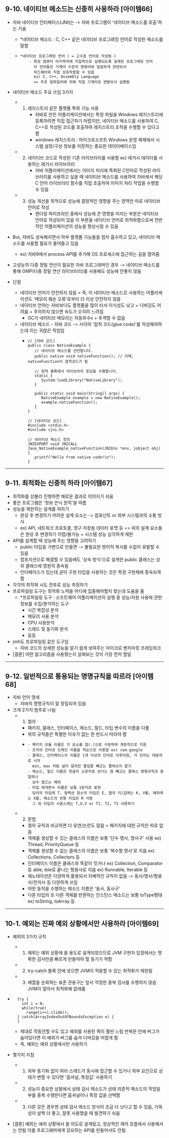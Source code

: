 ## 9-10. 네이티브 메소드는 신중히 사용하라 [아이템66] 
- 자바 네이티브 인터페이스(JNI)는 -> 자바 프로그램이 '네이티브 메소드를 호출'하는 기술
  - *네이티브 메소드 : C, C++ 같은 네이티브 프로그래밍 언어로 작성한 메소드를 말함 
  - ```
    *네이티브 프로그래밍 언어 ( = 고수준 언어로 작성됨 ) 
        - 특정 컴퓨터 아키텍처에 직접적으로 실행되도록 설계된 프로그래밍 언어 
          이 언어들은 기계어 수준의 명령어와 밀접하게 관련되서
          하드웨어와 직접 상호작용할 수 있음
          ex) C, C++, Assembly Language
          => 주로 컴파일러에 의해 직접 기계어로 변환되서 실행됨
    ```
- 네이티브 메소드 주요 쓰임 3가지
  - 1. 레지스트리 같은 플랫폼 특화 기능 사용
       - 자바로 만든 어플리케이션에서는 특정 파일을 Windows 레지스트리에 등록하려면 직접 접근하기 어렵지만,
         네이티브 메소드를 사용하여 C, C++로 작성된 코드를 호출하여 레지스트리 조작을 수행할 수 있다고 함
       - windows 레지스트리 : 마이크로소프트 Windows 운영 체제에서 시스템 설정/구성 정보를 저장하는 중요한 데이터베이스임
  - 2. 네이티브 코드로 작성된 기존 라이브러리를 사용함
       ex) 레거시 데이터를 사용하는 레거시 라이브러리
       - 자바 어플리케이션에서는 이미지 처리에 특화된 C언어로 작성된 라이브러리를 사용하고 싶을 때 네이티브 메소드를 사용하여
         자바에서 해당 C 언어 라이브러리 함수를 직접 호출하여 이미지 처리 작업을 수행할 수 있음
  - 3. 성능 개선을 목적으로 성능에 결정적인 영향을 주는 영역만 따로 네이티브 언어로 작성
       - 렌더링 파이프라인 중에서 성능에 큰 영향을 미치는 부분은 네이티브 언어로 작성되어 있음
         이 부분을 네이티브 언어로 최적화함으로써 전반적인 어플리케이션의 성능을 향상시킬 수 있음
  
- But, 자바도 성숙해지면서 하부 플랫폼 기능들을 점차 흡수하고 있고, 네이티브 메소드를 사용할 필요가 줄어들고 있음
  - ex) 자바9에서 process API를 추가해 OS 프로세스에 접근하는 길을 열어줌
- 고성능의 다중 정밀 연산이 필요한 자바 프로그래머인 경우 -> 네이티브 메소드를 통해 GMP(다중 정밀 연산 라이브러리)를 사용해도 성능에 안좋지 않음

- 단점
  - 네이티브 언어가 안전하지 않음 > 즉, 이 네이티브 메소드르 사용하는 어플리케이션도 '메모리 훼손 오류'로부터 더 이상 안전하지 않음
  - 네이티브 언어는 자바보다도 플랫폼을 많이 타서 이식성도 낮고 + 디버깅도 어려움 + 주의하지 않으면 속도가 오히려 느려짐
    - GC가 네이티브 메모리는 자동회수x + 추격할 수 없음
  - 네이티브 메소드 - 자바 코드 -> 사이의 '접착 코드(glue code)'를 작성해야하는데 이는 귀찮은 작업임
    -  ```
       // [자바 코드]
       public class NativeExample {
          // 네이티브 메소드를 선언합니다.
          public native void nativeFunction(); // 이때, nativeFunction이 접착코드가 됨

          // 정적 블록에서 라이브러리 로딩을 수행합니다.
          static {
             System.loadLibrary("NativeLibrary");
          }

          public static void main(String[] args) {
             NativeExample example = new NativeExample();
             example.nativeFunction();
          }
       }
       
       // [네이티브 코드]
       #include <stdio.h>
       #include <jni.h>

       // 네이티브 메소드 정의
       JNIEXPORT void JNICALL Java_NativeExample_nativeFunction(JNIEnv *env, jobject obj) {
          printf("Hello from native code!\n");
       }
       ```

***
## 9-11. 최적화는 신중히 하라 [아이템67] 
- 최적화를 섣불리 진행하면 해로운 결과로 이어지기 쉬움
- 좋은 프로그램은 '정보 은닉 원칙'을 따름
- 성능을 제한하는 설계를 피하기
  - 완성 후 변경하기 어려운 설계 요소는 -> 컴포넌트 or 외부 시스템과의 소통 방식
  - ex) API, 네트워크 프로토콜, 영구 저장용 데이터 포맷 등
  => 위의 설계 요소들은 완성 후 변경하기 어렵/불가능 + 시스템 성능 심각하게 제한
- API를 설계할 때 성능에 주는 영향을 고려하기
  - public 타입을 가변으로 만들면 -> 불필요한 방어적 복사를 수없이 유발할 수 있음
  - 컴포지션으로 해결할 수 있음에도 '상속 방식'으로 설계한 public 클래스는 상위 클래스에 영원히 종속됨
  - 인터페이스가 있는데 굳이 구현 타입을 사용하는 것은 특정 구현체에 종속되게 함
- 각각의 최적화 시도 전후로 성능 측정하기
- 프로파일링 도구는 최적화 노력을 어디에 집중해야할지 찾는데 도움을 줌
  - *프로파일링 도구 : 소프트웨어 어플리케이션의 실행 중 성능/자원 사용에 관한 정보를 수집/분석하는 도구
    - 시간 복잡성 분석
    - 메모리 사용 분석
    - CPU 사용분석
    - 스레드 및 동기화 분석
    - 등등
- jmh도 프로파일링 같은 도구임
  - 자바 코드의 상세한 성능을 알기 쉽게 보여주는 마이크로 벤치마킹 프레임워크
- [결론] 어떤 알고리즘을 사용했는지 살펴보는 것이 가장 먼저 할일 

***
## 9-12. 일반적으로 통용되는 명명규칙을 따르라 [아이템68] 
- 자바 언어 명세
  - 자바의 명명규칙이 잘 정립되어 있음 
- 크게 2가지 범주로 나뉨
  - 1. 철자
    - 패키지, 클래스, 인터페이스, 메소드, 필드, 타입 변수의 이름을 다룸
    - 위의 규칙들은 특별한 이유가 없는 한 반드시 따라야 함 
    - ```
      - 패키지 모듈 이름은 각 요소를 점(.)으로 구분하여 계층적으로 지음
      - 조직의 인터넷 도메인 이름을 역순으로 사용함 ex) com.google
      - 클래스, 인터페이스의 이름은 1개 이상의 단어로 이루어짐, 각 단어는 대문자로 시작
        min, max 처럼 널리 알려진 줄임말 빼고는 줄여쓰지 말기 
      - 메소드, 필드 이름은 첫글자 소문자로 쓴다는 점 빼고는 클래스 명명규칙과 동일하나
        상수 필드는 예외
      - 타입 매개변수 이름은 보통 1문자로 표현
        임의의 타입에 T, 컬렉션 원소의 타입은 E, 맵의 키/값에는 K, V를, 예외에는 X를, 메소드의 반환 타입은 R 사용
        그 외 타입의 시퀀스에는 T,U,V or T1, T2, T3 사용하기
      ```
  - 2. 문법
    - 철자 규칙과 비교하면 더 유연/논란도 많음 >  패키지에 대한 규칙은 따로 없음 
    - 객체를 생성할 수 있는 클래스의 이름은 보통 '단수 명사, 명사구' 사용 ex) Thread, PriorityQueue 등
    - 객체를 생성할 수 없는 클래스의 이름은 보통 '복수형 명사'로 지음 ex) Collections, Collectors 등
    - 인터페이스 이름은 클래스와 똑같이 짓거나 ex) Collection, Comparator 등 
      able, ible로 끝나는 형용사로 지음 ex) Runnable, Iterable 등
    - 애노테이션은 다양하게 활용되서 지배적인 규칙이 없음 -> 동사/명사/형용사/전치사 등 다양하게 쓰임
    - 어떤 동작을 수행하는 메소드 이름은 '동사, 동사구'
    - 다른 타입의 또 다른 객체를 반환하는 인스턴스 메소드는 보통 toType형태 ex) toString, toArray 등
  

***
## 10-1. 예외는 진짜 예외 상황에서만 사용하라 [아이템69] 
- 예외의 3가지 규칙
  - 1. 예외는 예외 상황에 쓸 용도로 설계되었으므로 JVM 구현자 입장에서는 명확한 검사만큼 빠르게 만들어야 할 동기가 약함
  - 2. try-catch 블록 안에 넣으면 JVM이 적용할 수 있는 최적화가 제한됨
  - 3. 배열을 순회하는 표준 관용구는 앞서 걱정한 중복 검사를 수행하지 않음 JVM이 알아서 최적화해 없애줌

- ```
    try {
      int i = 0;
      while(true)
        range[i++].climb();
    } catch(ArrayIndexOutOfBoundsException e) {
    }
  ```
  - 제대로 작동안할 수도 있고
    예외를 사용한 쪽이 훨씬 느림
    반복문 안에 버그가 숨어있다면 이 예외가 버그를 숨겨 디버깅을 어렵게 함
  - 즉, 예외는 예외 상황에서만 사용하기 

- 몇가지 지침
  - 1. 외부 동기화 없이 여러 스레드가 동시에 접근할 수 있거나 외부 요인으로 상태가 변할 수 있다면 '옵셔널, 특정값' 사용하기
  - 2. 성능이 중요한 상황에서 상태 검사 메소드가 상태 의존적 메소드의 작업일부를 중복 수행한다면 옵셔널이나 특정 값을 선택함
  - 3. 다른 모든 경우엔 상태 검사 메소드 방식이 조금 더 낫다고 할 수 있음, 가독성이 살짝 더 좋고, 잘못 사용했을 때 발견하기 쉬움

- [결론] 예외는 예외 상황에서 쓸 의도로 설계됬고, 정상적인 제어 흐름에서 사용해서는 안됨
        이를 프로그래머에게 강요하는 API를 만들어서도 안됨 